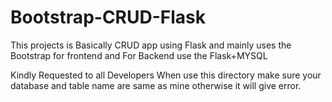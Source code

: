 # Bootstrap-CRUD-Flask
This projects is Basically CRUD app using Flask and mainly uses the Bootstrap for frontend and For Backend use the Flask+MYSQL

Kindly Requested to all Developers When use this directory make sure your database and table name are same as mine otherwise it will give error.
